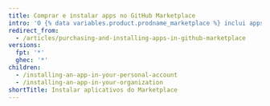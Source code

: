 ```yaml
---
title: Comprar e instalar apps no GitHub Marketplace
intro: 'O {% data variables.product.prodname_marketplace %} inclui apps com planos de preços pagos e gratuitos. Quando encontrar um app pago que gostaria de usar em sua conta pessoal ou organização, você pode comprar e instalar o app usando suas informações de cobrança existentes.'
redirect_from:
  - /articles/purchasing-and-installing-apps-in-github-marketplace
versions:
  fpt: '*'
  ghec: '*'
children:
  - /installing-an-app-in-your-personal-account
  - /installing-an-app-in-your-organization
shortTitle: Instalar aplicativos do Marketplace
---
```


